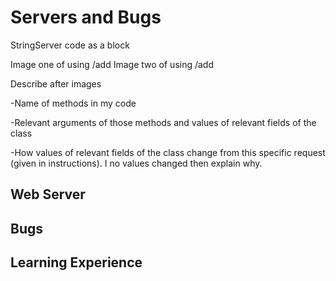 # Servers and Bugs

StringServer code as a block

Image one of using /add
Image two of using /add

Describe after images

-Name of methods in my code

-Relevant arguments of those methods and values of relevant fields of the class

-How values of relevant fields of the class change from this specific request (given in instructions). I no values changed then explain why.

## Web Server

## Bugs

## Learning Experience
